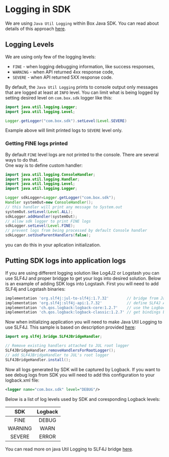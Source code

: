 # Logging in SDK

We are using `Java Util Logging` within Box Java SDK. You can read about details of this
approach [here](https://docs.oracle.com/javase/8/docs/technotes/guides/logging/overview.html).

## Logging Levels

We are using only few of the logging levels:

- `FINE` - when logging debugging information, like success responses,
- `WARNING` - when API returned 4xx response code,
- `SEVERE` - when API returned 5XX response code.

By default, the `Java Util Logging` prints to console output only messages that are logged at least at `INFO` level. You
can limit what is being logged by setting desired level on `com.box.sdk` logger like this:

```java
import java.util.logging.Logger;
import java.util.logging.Level;

Logger.getLogger("com.box.sdk").setLevel(Level.SEVERE)
```

Example above will limit printed logs to `SEVERE` level only.

### Getting FINE logs printed

By default `FINE` level logs are not printed to the console. There are several ways to do that.   
One way is to define custom handler:

```java
import java.util.logging.ConsoleHandler;
import java.util.logging.Handler;
import java.util.logging.Level;
import java.util.logging.Logger;

Logger sdkLogger=Logger.getLogger("com.box.sdk");
Handler systemOut=new ConsoleHandler();
// this handler will print any message to System.out
systemOut.setLevel(Level.ALL);
sdkLogger.addHandler(systemOut);
// allow sdk logger to print FINE logs
sdkLogger.setLevel(Level.FINE);
// prevent logs from being processed by default Console handler
sdkLogger.setUseParentHandlers(false);
```

you can do this in your aplication initialization.

## Putting SDK logs into application logs

If you are using different logging solution like Log4J2 or Logstash you can use SLF4J and proper bridgge to get your
logs into desired solution. Below is an example of adding SDK logs into Logstash. First you will need to add
SLF4j and Logstash binaries:

```groovy
implementation 'org.slf4j:jul-to-slf4j:1.7.32'        // bridge from Java Util Logging to SLF4J API
implementation 'org.slf4j:slf4j-api:1.7.32'           // define SLF4J API
implementation 'ch.qos.logback:logback-core:1.2.7'    // use the Logback logging framework
implementation 'ch.qos.logback:logback-classic:1.2.7' // get bindings between SLF4J and Logback
```

Now when initializing application you will need to make Java Util Logging to use SLF4J. This sample is based on
description provided [here](http://www.slf4j.org/api/org/slf4j/bridge/SLF4JBridgeHandler.html):

```java
import org.slf4j.bridge.SLF4JBridgeHandler;

// Remove existing handlers attached to JUL root logger
SLF4JBridgeHandler.removeHandlersForRootLogger();
// add SLF4JBridgeHandler to JUL's root logger
SLF4JBridgeHandler.install();
```

Now all logs generated by SDK will be captured by Logback. If you want to see debug logs from SDK you will need to add
this configuration to your logback.xml file:

```xml
<logger name="com.box.sdk" level="DEBUG"/>
```

Below is a list of log levels used by SDK and coresponding Logback levels:
                              
|          SDK          | Logback |
:-------------------:   | :-------:
|         FINE          | DEBUG | 
|        WARNING        | WARN  | 
|        SEVERE         | ERROR |

You can read more on java Util Logging to SLF4J bridge [here](http://www.slf4j.org/legacy.html#jul-to-slf4j).
